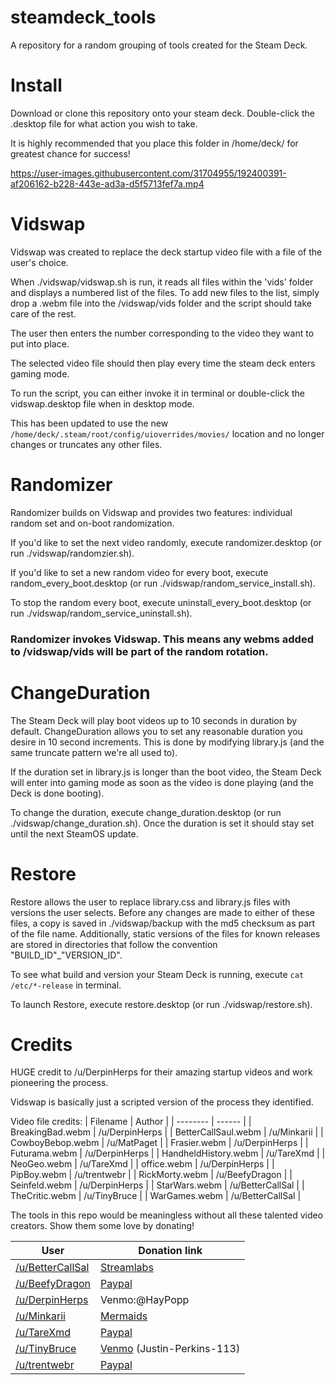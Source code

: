 # steamdeck_tools

A repository for a random grouping of tools created for the Steam Deck.

# Install

Download or clone this repository onto your steam deck. Double-click the .desktop file for what action you wish to take. 

It is highly recommended that you place this folder in /home/deck/ for greatest chance for success!

https://user-images.githubusercontent.com/31704955/192400391-af206162-b228-443e-ad3a-d5f5713fef7a.mp4

# Vidswap

Vidswap was created to replace the deck startup video file with a file of the user's choice. 

When ./vidswap/vidswap.sh is run, it reads all files within the 'vids' folder and displays a numbered list of the files. To add new files to the list, simply drop a .webm file into the /vidswap/vids folder and the script should take care of the rest. 

The user then enters the number corresponding to the video they want to put into place.

The selected video file should then play every time the steam deck enters gaming mode.

To run the script, you can either invoke it in terminal or double-click the vidswap.desktop file when in desktop mode.

This has been updated to use the new `/home/deck/.steam/root/config/uioverrides/movies/` location and no longer changes or truncates any other files. 

# Randomizer

Randomizer builds on Vidswap and provides two features: individual random set and on-boot randomization.

If you'd like to set the next video randomly, execute randomizer.desktop (or run ./vidswap/randomzier.sh).

If you'd like to set a new random video for every boot, execute random_every_boot.desktop (or run ./vidswap/random_service_install.sh).

To stop the random every boot, execute uninstall_every_boot.desktop (or run ./vidswap/random_service_uninstall.sh).

### Randomizer invokes Vidswap. This means any webms added to /vidswap/vids will be part of the random rotation.

# ChangeDuration

The Steam Deck will play boot videos up to 10 seconds in duration by default. ChangeDuration allows you to set any reasonable duration you desire in 10 second increments. This is done by modifying library.js (and the same truncate pattern we're all used to). 

If the duration set in library.js is longer than the boot video, the Steam Deck will enter into gaming mode as soon as the video is done playing (and the Deck is done booting). 

To change the duration, execute change_duration.desktop (or run ./vidswap/change_duration.sh). Once the duration is set it should stay set until the next SteamOS update.

# Restore 

Restore allows the user to replace library.css and library.js files with versions the user selects. Before any changes are made to either of these files, a copy is saved in ./vidswap/backup with the md5 checksum as part of the file name. Additionally, static versions of the files for known releases are stored in directories that follow the convention "BUILD_ID"_"VERSION_ID". 

To see what build and version your Steam Deck is running, execute `cat /etc/*-release` in terminal. 

To launch Restore, execute restore.desktop (or run ./vidswap/restore.sh).

# Credits

HUGE credit to /u/DerpinHerps for their amazing startup videos and work pioneering the process.

Vidswap is basically just a scripted version of the process they identified.

Video file credits:
| Filename | Author |
| -------- | ------ |
| BreakingBad.webm | /u/DerpinHerps |
| BetterCallSaul.webm | /u/Minkarii |
| CowboyBebop.webm | /u/MatPaget |
| Frasier.webm | /u/DerpinHerps |
| Futurama.webm | /u/DerpinHerps |
| HandheldHistory.webm | /u/TareXmd |
| NeoGeo.webm | /u/TareXmd |
| office.webm | /u/DerpinHerps |
| PipBoy.webm | /u/trentwebr |
| RickMorty.webm | /u/BeefyDragon |
| Seinfeld.webm | /u/DerpinHerps |
| StarWars.webm | /u/BetterCallSal |
| TheCritic.webm | /u/TinyBruce |
| WarGames.webm | /u/BetterCallSal |

The tools in this repo would be meaningless without all these talented video creators. Show them some love by donating!

| User | Donation link |
| ---- | ------------- |
| [/u/BetterCallSal](https://www.reddit.com/user/BetterCallSal) | [Streamlabs](https://streamlabs.com/thesilverhairedgamer/tip) |
| [/u/BeefyDragon](https://www.reddit.com/user/BeefyDragon) | [Paypal](https://www.paypal.me/Shaktimus) |
| [/u/DerpinHerps](https://www.reddit.com/user/DerpinHerps) | Venmo:@HayPopp |
| [/u/Minkarii](https://www.reddit.com/user/Minkarii) | [Mermaids](https://mermaidsuk.org.uk/donate/) |
| [/u/TareXmd](https://www.reddit.com/user/TareXmd) | [Paypal](https://paypal.me/tghazaly) |
| [/u/TinyBruce](https://www.reddit.com/user/TinyBruce) | [Venmo](https://venmo.com/code?user_id=3273879153803264234&created=1664456024) (Justin-Perkins-113)|
| [/u/trentwebr](https://www.reddit.com/user/trentwebr) | [Paypal](https://www.paypal.com/donate/?business=7RMYLBR9YG22N) |
